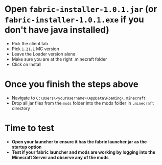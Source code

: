 # Open `fabric-installer-1.0.1.jar` (or `fabric-installer-1.0.1.exe` if you don't have java installed)
- Pick the client tab
- Pick `1.21.1` MC version
- Leave the Loader version alone
- Make sure you are at the right .minecraft folder
- Click on Install

# Once you finish the steps above
- Navigate to `C:\Users\<yourUsername>\AppData\Roaming\.minecraft`
- Drop all jar files from the `mods` folder into the mods folder in `.minecraft` directory

# Time to test
- **Open your launcher to ensure it has the fabric launcher jar as the startup option**
- **Test if your fabric launcher and mods are working by logging into the Minecraft Server and observe any of the mods**
